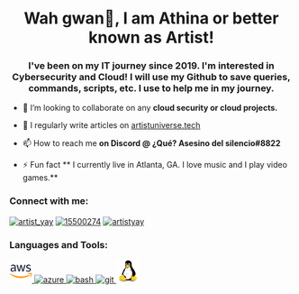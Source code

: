 <h1 align="center">Wah gwan👋, I am Athina or better known as Artist!</h1>
<h3 align="center">I've been on my IT journey since 2019. I'm interested in Cybersecurity and Cloud! I will use my Github to save queries, commands, scripts, etc. I use to help me in my journey.</h3>

- 👯 I’m looking to collaborate on any **cloud security or cloud projects.**

- 📝 I regularly write articles on [artistuniverse.tech](artistuniverse.tech)

- 📫 How to reach me **on Discord @ ¿Qué? Asesino del silencio#8822**

- ⚡ Fun fact ** I currently live in Atlanta, GA. I love music and I play video games.**

<h3 align="left">Connect with me:</h3>
<p align="left">
<a href="https://twitter.com/artist_yay" target="blank"><img align="center" src="https://raw.githubusercontent.com/rahuldkjain/github-profile-readme-generator/master/src/images/icons/Social/twitter.svg" alt="artist_yay" height="30" width="40" /></a>
<a href="https://stackoverflow.com/users/15500274" target="blank"><img align="center" src="https://raw.githubusercontent.com/rahuldkjain/github-profile-readme-generator/master/src/images/icons/Social/stack-overflow.svg" alt="15500274" height="30" width="40" /></a>
<a href="https://instagram.com/artistyay" target="blank"><img align="center" src="https://raw.githubusercontent.com/rahuldkjain/github-profile-readme-generator/master/src/images/icons/Social/instagram.svg" alt="artistyay" height="30" width="40" /></a>
</p>

<h3 align="left">Languages and Tools:</h3>
<p align="left"> <a href="https://aws.amazon.com" target="_blank" rel="noreferrer"> <img src="https://raw.githubusercontent.com/devicons/devicon/master/icons/amazonwebservices/amazonwebservices-original-wordmark.svg" alt="aws" width="40" height="40"/> </a> <a href="https://azure.microsoft.com/en-in/" target="_blank" rel="noreferrer"> <img src="https://www.vectorlogo.zone/logos/microsoft_azure/microsoft_azure-icon.svg" alt="azure" width="40" height="40"/> </a> <a href="https://www.gnu.org/software/bash/" target="_blank" rel="noreferrer"> <img src="https://www.vectorlogo.zone/logos/gnu_bash/gnu_bash-icon.svg" alt="bash" width="40" height="40"/> </a> <a href="https://git-scm.com/" target="_blank" rel="noreferrer"> <img src="https://www.vectorlogo.zone/logos/git-scm/git-scm-icon.svg" alt="git" width="40" height="40"/> </a> <a href="https://www.linux.org/" target="_blank" rel="noreferrer"> <img src="https://raw.githubusercontent.com/devicons/devicon/master/icons/linux/linux-original.svg" alt="linux" width="40" height="40"/> </a> </p>
